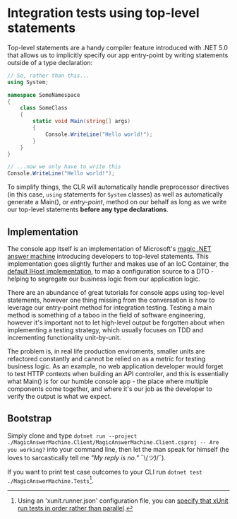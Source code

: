 ﻿# Integration tests using top-level statements

Top-level statements are a handy compiler feature introduced with .NET 5.0 that allows us to implicitly specify our app entry-point by writing statements outside of a type declaration:

```csharp
// So, rather than this...
using System;

namespace SomeNamespace
{
	class SomeClass
	{
		static void Main(string[] args)
		{
			Console.WriteLine("Hello world!");
		}
	}
}
```

```csharp
// ...now we only have to write this
Console.WriteLine("Hello world!");
```

To simplify things, the CLR will automatically handle preprocessor directives (in this case, `using` statements for `System` classes) as well as automatically generate a Main(), or *entry-point*, method on our behalf as long as we write our top-level statements **before any type declarations**.

## Implementation

The console app itself is an implementation of Microsoft's [magic .NET answer machine](https://learn.microsoft.com/en-us/dotnet/csharp/whats-new/tutorials/top-level-statements) introducing developers to top-level statements. This implementation goes slightly further and makes use of an IoC Container, the [default IHost implementation](https://learn.microsoft.com/en-us/aspnet/core/fundamentals/host/generic-host?view=aspnetcore-6.0), to map a configuration source to a DTO - helping to segregate our business logic from our application logic.

There are an abundance of great tutorials for console apps using top-level statements, however one thing missing from the conversation is how to leverage our entry-point method for integration testing. Testing a main method is something of a taboo in the field of software engineering, however it's important not to let high-level output be forgotten about when implementing a testing strategy, which usually focuses on TDD and incrementing functionality unit-by-unit. 

The problem is, in real life production enviroments, smaller units are refactored constantly and cannot be relied on as a metric for testing business logic. As an example, no web application developer would forget to test HTTP contexts when building an API controller, and this is essentially what Main() is for our humble console app - the place where multiple components come together, and where it's our job as the developer to verify the output is what we expect.

## Bootstrap

Simply clone and type `dotnet run --project ./MagicAnswerMachine.Client/MagicAnswerMachine.Client.csproj -- Are you working?` into your command line, then let the man speak for himself (he loves to sarcastically tell me *"My reply is no."* ¯\\_(ツ)_/¯).

If you want to print test case outcomes to your CLI run `dotnet test ./MagicAnswerMachine.Tests`[^1].

[^1]: Using an 'xunit.runner.json' configuration file, you can [specify that xUnit run tests in order rather than parallel](https://stackoverflow.com/questions/1408175/execute-unit-tests-serially-rather-than-in-parallel).